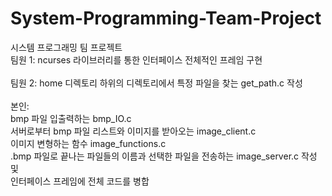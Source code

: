 # System-Programming-Team-Project
시스템 프로그래밍 팀 프로젝트<br>
팀원 1: ncurses 라이브러리를 통한 인터페이스 전체적인 프레임 구현<br><br>
팀원 2: home 디렉토리 하위의 디렉토리에서 특정 파일을 찾는 get_path.c 작성<br><br>
본인:<br>
bmp 파일 입출력하는 bmp_IO.c<br>
서버로부터 bmp 파일 리스트와 이미지를 받아오는 image_client.c<br>
이미지 변형하는 함수 image_functions.c<br>
.bmp 파일로 끝나는 파일들의 이름과 선택한 파일을 전송하는 image_server.c 작성 및<br>
인터페이스 프레임에 전체 코드를 병합
